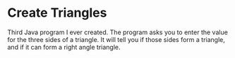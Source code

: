 # Create Triangles

Third Java program I ever created.
The program asks you to enter the value for the three sides of a triangle. 
It will tell you if those sides form a triangle, and if it can form a right angle triangle. 